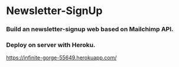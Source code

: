 # Newsletter-SignUp
### Build an newsletter-signup web based on Mailchimp API.
### Deploy on server with Heroku.
https://infinite-gorge-55649.herokuapp.com/
